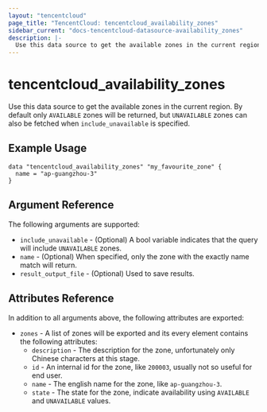 ```yaml
---
layout: "tencentcloud"
page_title: "TencentCloud: tencentcloud_availability_zones"
sidebar_current: "docs-tencentcloud-datasource-availability_zones"
description: |-
  Use this data source to get the available zones in the current region. By default only `AVAILABLE` zones will be returned, but `UNAVAILABLE` zones can also be fetched when `include_unavailable` is specified.
---
```


# tencentcloud_availability_zones

Use this data source to get the available zones in the current region. By default only `AVAILABLE` zones will be returned, but `UNAVAILABLE` zones can also be fetched when `include_unavailable` is specified.

## Example Usage

```hcl
data "tencentcloud_availability_zones" "my_favourite_zone" {
  name = "ap-guangzhou-3"
}
```

## Argument Reference

The following arguments are supported:

* `include_unavailable` - (Optional) A bool variable indicates that the query will include `UNAVAILABLE` zones.
* `name` - (Optional) When specified, only the zone with the exactly name match will return.
* `result_output_file` - (Optional) Used to save results.

## Attributes Reference

In addition to all arguments above, the following attributes are exported:

* `zones` - A list of zones will be exported and its every element contains the following attributes:
  * `description` - The description for the zone, unfortunately only Chinese characters at this stage.
  * `id` - An internal id for the zone, like `200003`, usually not so useful for end user.
  * `name` - The english name for the zone, like `ap-guangzhou-3`.
  * `state` - The state for the zone, indicate availability using `AVAILABLE` and `UNAVAILABLE` values.


